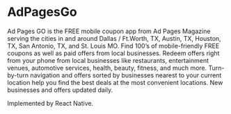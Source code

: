 # AdPagesGo
Ad Pages GO is the FREE mobile coupon app from Ad Pages Magazine serving the cities in and around Dallas / Ft.Worth, TX, Austin, TX, Houston, TX, San Antonio, TX, and St. Louis MO. Find 100’s of mobile-friendly FREE coupons as well as paid offers from local businesses. Redeem offers right from your phone from local businesses like restaurants, entertainment venues, automotive services, health, beauty, fitness, and much more. Turn-by-turn navigation and offers sorted by businesses nearest to your current location help you find the best deals at the most convenient locations. New businesses and offers updated daily.

Implemented by React Native.

